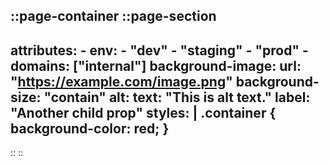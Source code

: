 ::page-container
  ::page-section
  ---
  attributes:
    - env:
        - "dev"
        - "staging"
        - "prod"
    - domains: ["internal"]
  background-image:
    url: "https://example.com/image.png"
    background-size: "contain"
    alt:
      text: "This is alt text."
      label: "Another child prop"
  styles: |
    .container {
      background-color: red;
    }
  ---
  ::
::
